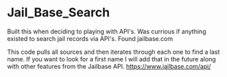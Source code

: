 # Jail_Base_Search
Built this when deciding to playing with API's. Was currious if anything existed to search jail records via API's. Found jailbase.com

This code pulls all sources and then iterates through each one to find a last name. If you want to look for a first name I will add that in the future along with other features from the Jailbase API. https://www.jailbase.com/api/

